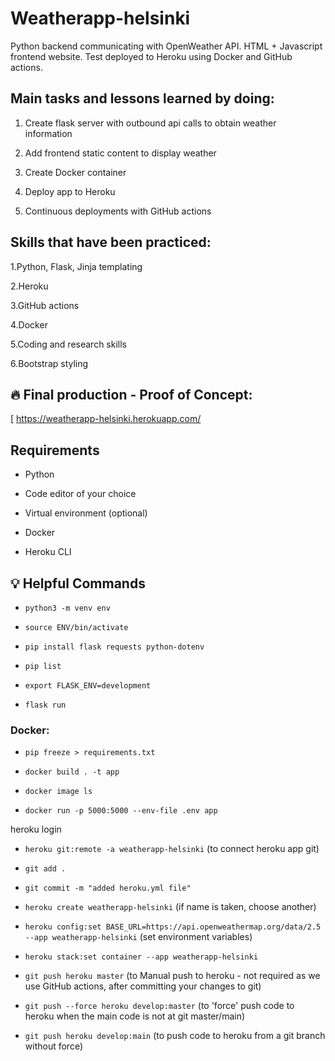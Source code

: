 # Weatherapp-helsinki

Python backend communicating with OpenWeather API. HTML + Javascript frontend website. Test deployed to Heroku using Docker and GitHub actions.


## Main tasks and lessons learned by doing:

1. Create flask server with outbound api calls to obtain weather information

2. Add frontend static content to display weather

3. Create Docker container

4. Deploy app to Heroku

5. Continuous deployments with GitHub actions

## Skills that have been practiced:


1.Python, Flask, Jinja templating

2.Heroku

3.GitHub actions

4.Docker

5.Coding and research skills

6.Bootstrap styling


## :fire: Final production - Proof of Concept:
[
https://weatherapp-helsinki.herokuapp.com/


## Requirements


- Python

- Code editor of your choice

- Virtual environment (optional)

- Docker

- Heroku CLI

## :bulb: Helpful Commands

- `python3 -m venv env`

- `source ENV/bin/activate`

- `pip install flask requests python-dotenv`

- `pip list`

- `export FLASK_ENV=development`

- `flask run`

### Docker:
- `pip freeze > requirements.txt`

- `docker build . -t app`

- `docker image ls`

- `docker run -p 5000:5000 --env-file .env app`


heroku login

- `heroku git:remote -a weatherapp-helsinki` (to connect heroku app git)

- `git add .`

- `git commit -m "added heroku.yml file"`

- `heroku create weatherapp-helsinki` (if name is taken, choose another)

- `heroku config:set BASE_URL=https://api.openweathermap.org/data/2.5 --app weatherapp-helsinki` (set environment variables)

- `heroku stack:set container --app weatherapp-helsinki`

- `git push heroku master` (to Manual push to heroku - not required as we use GitHub actions, after committing your changes to git)

- `git push --force heroku develop:master` (to 'force' push code to heroku when the main code is not at git master/main)

- `git push heroku develop:main` (to push code to heroku from a git branch without force)


